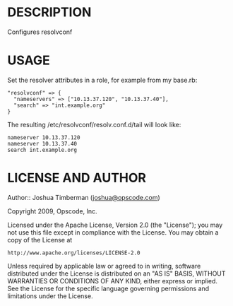DESCRIPTION
===========

Configures resolvconf

USAGE
=====

Set the resolver attributes in a role, for example from my base.rb:

    "resolvconf" => {
      "nameservers" => ["10.13.37.120", "10.13.37.40"],
      "search" => "int.example.org"
    }

The resulting /etc/resolvconf/resolv.conf.d/tail will look like:

    nameserver 10.13.37.120
    nameserver 10.13.37.40
    search int.example.org

LICENSE AND AUTHOR
==================

Author:: Joshua Timberman (<joshua@opscode.com>)

Copyright 2009, Opscode, Inc.

Licensed under the Apache License, Version 2.0 (the "License");
you may not use this file except in compliance with the License.
You may obtain a copy of the License at

    http://www.apache.org/licenses/LICENSE-2.0

Unless required by applicable law or agreed to in writing, software
distributed under the License is distributed on an "AS IS" BASIS,
WITHOUT WARRANTIES OR CONDITIONS OF ANY KIND, either express or implied.
See the License for the specific language governing permissions and
limitations under the License.
